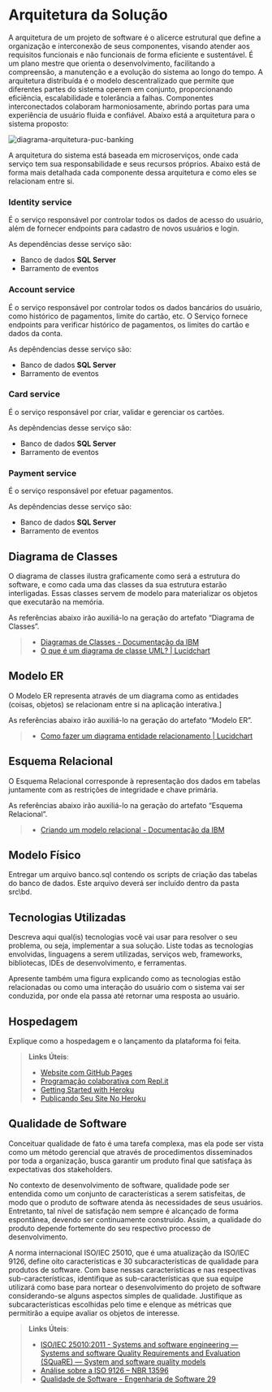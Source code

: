 # Arquitetura da Solução

A arquitetura de um projeto de software é o alicerce estrutural que define a organização e interconexão de seus componentes, visando atender aos requisitos funcionais e não funcionais de forma eficiente e sustentável. É um plano mestre que orienta o desenvolvimento, facilitando a compreensão, a manutenção e a evolução do sistema ao longo do tempo. A arquitetura distribuída é o modelo descentralizado que permite que diferentes partes do sistema operem em conjunto, proporcionando eficiência, escalabilidade e tolerância a falhas. Componentes interconectados colaboram harmoniosamente, abrindo portas para uma experiência de usuário fluida e confiável. Abaixo está a arquitetura para o sistema proposto:

![diagrama-arquitetura-puc-banking](https://github.com/ICEI-PUC-Minas-PMV-ADS/pmv-ads-2023-2-e4-proj-infra-t6-puc-banking/assets/82043220/dbdd3adc-4ed2-4ce8-a7a1-84654fcdd59c)

A arquitetura do sistema está baseada em microserviços, onde cada serviço tem sua responsabilidade e seus recursos próprios. Abaixo está de forma mais detalhada cada componente dessa arquitetura e como eles se relacionam entre si.

### Identity service

É o serviço responsável por controlar todos os dados de acesso do usuário, além de fornecer endpoints para cadastro de novos usuários e login.  

As dependências desse serviço são:

- Banco de dados **SQL Server**
- Barramento de eventos

### Account service

É o serviço responsável por controlar todos os dados bancários do usuário, como histórico de pagamentos, limite do cartão, etc. O Serviço fornece endpoints para verificar histórico de pagamentos, os limites do cartão e dados da conta.

As depêndencias desse serviço são:

- Banco de dados **SQL Server**
- Barramento de eventos

### Card service

É o serviço responsável por criar, validar e gerenciar os cartões.

As depêndencias desse serviço são:

- Banco de dados **SQL Server**
- Barramento de eventos

### Payment service

É o serviço responsável por efetuar pagamentos.

As depêndencias desse serviço são:

- Banco de dados **SQL Server**
- Barramento de eventos

## Diagrama de Classes

O diagrama de classes ilustra graficamente como será a estrutura do software, e como cada uma das classes da sua estrutura estarão interligadas. Essas classes servem de modelo para materializar os objetos que executarão na memória.

As referências abaixo irão auxiliá-lo na geração do artefato “Diagrama de Classes”.

> - [Diagramas de Classes - Documentação da IBM](https://www.ibm.com/docs/pt-br/rational-soft-arch/9.6.1?topic=diagrams-class)
> - [O que é um diagrama de classe UML? | Lucidchart](https://www.lucidchart.com/pages/pt/o-que-e-diagrama-de-classe-uml)

## Modelo ER

O Modelo ER representa através de um diagrama como as entidades (coisas, objetos) se relacionam entre si na aplicação interativa.]

As referências abaixo irão auxiliá-lo na geração do artefato “Modelo ER”.

> - [Como fazer um diagrama entidade relacionamento | Lucidchart](https://www.lucidchart.com/pages/pt/como-fazer-um-diagrama-entidade-relacionamento)

## Esquema Relacional

O Esquema Relacional corresponde à representação dos dados em tabelas juntamente com as restrições de integridade e chave primária.
 
As referências abaixo irão auxiliá-lo na geração do artefato “Esquema Relacional”.

> - [Criando um modelo relacional - Documentação da IBM](https://www.ibm.com/docs/pt-br/cognos-analytics/10.2.2?topic=designer-creating-relational-model)

## Modelo Físico

Entregar um arquivo banco.sql contendo os scripts de criação das tabelas do banco de dados. Este arquivo deverá ser incluído dentro da pasta src\bd.

## Tecnologias Utilizadas

Descreva aqui qual(is) tecnologias você vai usar para resolver o seu problema, ou seja, implementar a sua solução. Liste todas as tecnologias envolvidas, linguagens a serem utilizadas, serviços web, frameworks, bibliotecas, IDEs de desenvolvimento, e ferramentas.

Apresente também uma figura explicando como as tecnologias estão relacionadas ou como uma interação do usuário com o sistema vai ser conduzida, por onde ela passa até retornar uma resposta ao usuário.

## Hospedagem

Explique como a hospedagem e o lançamento da plataforma foi feita.

> **Links Úteis**:
>
> - [Website com GitHub Pages](https://pages.github.com/)
> - [Programação colaborativa com Repl.it](https://repl.it/)
> - [Getting Started with Heroku](https://devcenter.heroku.com/start)
> - [Publicando Seu Site No Heroku](http://pythonclub.com.br/publicando-seu-hello-world-no-heroku.html)

## Qualidade de Software

Conceituar qualidade de fato é uma tarefa complexa, mas ela pode ser vista como um método gerencial que através de procedimentos disseminados por toda a organização, busca garantir um produto final que satisfaça às expectativas dos stakeholders.

No contexto de desenvolvimento de software, qualidade pode ser entendida como um conjunto de características a serem satisfeitas, de modo que o produto de software atenda às necessidades de seus usuários. Entretanto, tal nível de satisfação nem sempre é alcançado de forma espontânea, devendo ser continuamente construído. Assim, a qualidade do produto depende fortemente do seu respectivo processo de desenvolvimento.

A norma internacional ISO/IEC 25010, que é uma atualização da ISO/IEC 9126, define oito características e 30 subcaracterísticas de qualidade para produtos de software.
Com base nessas características e nas respectivas sub-características, identifique as sub-características que sua equipe utilizará como base para nortear o desenvolvimento do projeto de software considerando-se alguns aspectos simples de qualidade. Justifique as subcaracterísticas escolhidas pelo time e elenque as métricas que permitirão a equipe avaliar os objetos de interesse.

> **Links Úteis**:
>
> - [ISO/IEC 25010:2011 - Systems and software engineering — Systems and software Quality Requirements and Evaluation (SQuaRE) — System and software quality models](https://www.iso.org/standard/35733.html/)
> - [Análise sobre a ISO 9126 – NBR 13596](https://www.tiespecialistas.com.br/analise-sobre-iso-9126-nbr-13596/)
> - [Qualidade de Software - Engenharia de Software 29](https://www.devmedia.com.br/qualidade-de-software-engenharia-de-software-29/18209/)
